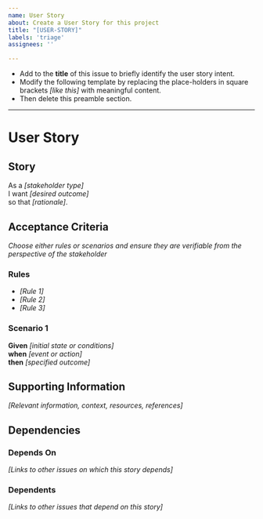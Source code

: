 ```yaml
---
name: User Story
about: Create a User Story for this project
title: "[USER-STORY]"
labels: 'triage'
assignees: ''

---
```


- Add to the **title** of this issue to briefly identify the user story intent.
- Modify the following template by replacing the place-holders in square brackets *[like this]* with meaningful content.
- Then delete this preamble section.

<hr />


# User Story

## Story
As a *[stakeholder type]* <br>
I want *[desired outcome]* <br>
so that *[rationale]*.

## Acceptance Criteria
_Choose either rules or scenarios and ensure they are verifiable from the perspective of the stakeholder_

### Rules
* _[Rule 1]_
* _[Rule 2]_
* _[Rule 3]_

### Scenario 1
**Given**  _[initial state or conditions]_  
**when**  _[event or action]_  
**then**  _[specified outcome]_  


## Supporting Information
_[Relevant information, context, resources, references]_

## Dependencies
### Depends On
_[Links to other issues on which this story depends]_
### Dependents
_[Links to other issues that depend on this story]_
